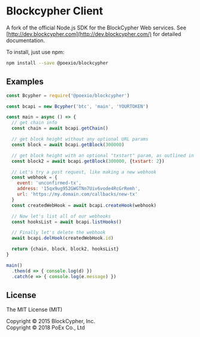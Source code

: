 # Blockcypher Client

A fork of the official Node.js SDK for the BlockCypher Web services. See
[http://dev.blockcypher.com](http://dev.blockcypher.com/) for detailed
documentation.

To install, just use npm:

```bash
npm install --save @poexio/blockcypher
```

## Examples

```javascript
const Bcypher = require('@poexio/blockcypher')

const bcapi = new Bcypher('btc', 'main', 'YOURTOKEN')

const main = async () => {
  // get chain info
  const chain = await bcapi.getChain()

  // get block height without any optional URL params
  const block = await bcapi.getBlock(300000)

  // get block height with an optional "txstart" param, as outlined in docs here: http://dev.blockcypher.com/
  const block2 = await bcapi.getBlock(300000, {txstart: 2})

  // Let's try a post request, like making a new webhook
  const webhook = {
    event: 'unconfirmed-tx',
    address: '15qx9ug952GWGTNn7Uiv6vode4RcGrRemh',
    url: 'https://my.domain.com/callbacks/new-tx'
  }
  const createdWebHook = await bcapi.createHook(webhook)

  // Now let's list all of our webhooks
  const hooksList = await bcapi.listHooks()

  // Finally let's delete the webhook
  await bcapi.delHook(createdWebHook.id)

  return {chain, block, block2, hooksList}
}

main()
  .then(d => { console.log(d) })
  .catch(e => { console.log(e.message) })
```

## License

The MIT License (MIT)

Copyright &copy; 2015 BlockCypher, Inc.  
Copyright &copy; 2018 PoEx Co., Ltd
